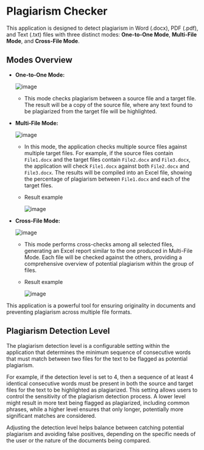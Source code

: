 # Plagiarism Checker

This application is designed to detect plagiarism in Word (.docx), PDF (.pdf), and Text (.txt) files with three distinct modes: **One-to-One Mode**, **Multi-File Mode**, and **Cross-File Mode**.

## Modes Overview

- **One-to-One Mode:**

  ![image](https://github.com/user-attachments/assets/0cc1547d-5c3d-44d3-adbd-e4ad7961e79a)
  - This mode checks plagiarism between a source file and a target file. The result will be a copy of the source file, where any text found to be plagiarized from the target file will be highlighted.

- **Multi-File Mode:**

  ![image](https://github.com/user-attachments/assets/ce35701f-ba6e-474d-ba87-4890c406d862)
  - In this mode, the application checks multiple source files against multiple target files. For example, if the source files contain `File1.docx` and the target files contain `File2.docx` and `File3.docx`, the application will check `File1.docx` against both `File2.docx` and `File3.docx`. The results will be compiled into an Excel file, showing the percentage of plagiarism between `File1.docx` and each of the target files.
  - Result example

    ![image](https://github.com/user-attachments/assets/2c06bfba-452d-4a74-afd5-58b0d58b0613)

- **Cross-File Mode:**

  ![image](https://github.com/user-attachments/assets/7027f302-4b48-4935-980f-de3a1ced5cce)
  - This mode performs cross-checks among all selected files, generating an Excel report similar to the one produced in Multi-File Mode. Each file will be checked against the others, providing a comprehensive overview of potential plagiarism within the group of files.
  - Result example

    ![image](https://github.com/user-attachments/assets/5077d8c9-81e6-43dd-8146-8ac3db2bedb7)

This application is a powerful tool for ensuring originality in documents and preventing plagiarism across multiple file formats.

## Plagiarism Detection Level

The plagiarism detection level is a configurable setting within the application that determines the minimum sequence of consecutive words that must match between two files for the text to be flagged as potential plagiarism. 

For example, if the detection level is set to 4, then a sequence of at least 4 identical consecutive words must be present in both the source and target files for the text to be highlighted as plagiarized. This setting allows users to control the sensitivity of the plagiarism detection process. A lower level might result in more text being flagged as plagiarized, including common phrases, while a higher level ensures that only longer, potentially more significant matches are considered.

Adjusting the detection level helps balance between catching potential plagiarism and avoiding false positives, depending on the specific needs of the user or the nature of the documents being compared.

